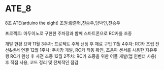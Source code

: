 # ATE_8
8조 ATE(arduino the eight)
조원:황준혁,진승우,담박인,진승우

프로젝트: 아두이노로 구현한 주차장과 함께 스마트폰으로 RC카를 조종

개발 현황 요약
11월 3주차: 프로젝트 주제 선정 후 재료 구입
11월 4주차: RC카 조립 전선&센서 연결
12월 1주차: 주차장 개발, RC카 작동 확인, 초음파 센서를 사용한 자유주행 RC카 완성 후 사전 조종
12월 2주차: RC카 조종을 위한 어플 개발(앱 인벤터 사용) 후 직접 사용, 코드 정리 및 전체적인 점검
